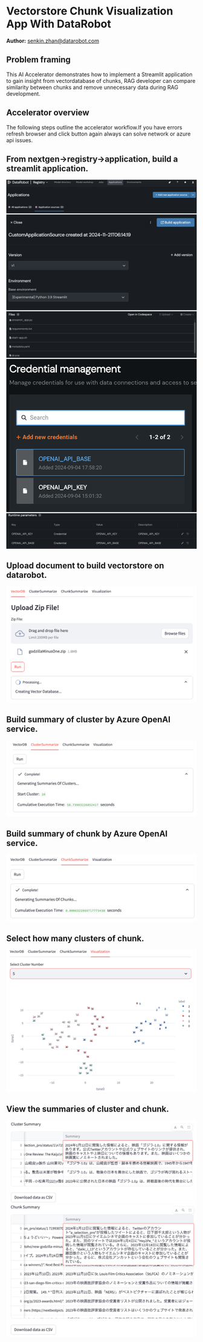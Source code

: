 # Vectorstore Chunk Visualization App With DataRobot

**Author:** senkin.zhan@datarobot.com

## Problem framing

This AI Accelerator demonstrates how to implement a Streamlit application to gain insight from vectordatabase of chunks, RAG developer can compare similarity between chunks and remove unnecessary data during RAG development.

## Accelerator overview

The following steps outline the accelerator workflow.If you have errors refresh browser and click button again always can solve network or azure api issues.

## From nextgen->registry->application, build a streamlit application.
![add_app_source](image/add_app_source.png)
![build_env](image/build_env.png)
![build_source](image/build_source.png)
![add_credential](image/add_credential.png) 
![runtime_parameters](image/runtime_parameters.png)

## Upload document to build vectorstore on datarobot.
![upload_document](image/upload_document.png)

## Build summary of cluster by Azure OpenAI service.
![cluster_summary](image/cluster_summary.png)

## Build summary of chunk by Azure OpenAI service.
![chunk_summary](image/chunk_summary.png)

## Select how many clusters of chunk.
![cluster_number](image/cluster_number.png)

## View the summaries of cluster and chunk.
![cluster_summary_text](image/cluster_summary_text.png)
![chunk_summary_text](image/chunk_summary_text.png)


